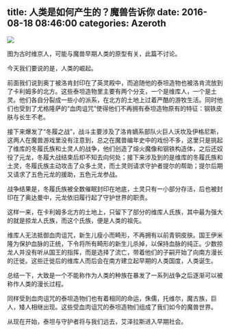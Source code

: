 title: 人类是如何产生的？魔兽告诉你
date: 2016-08-18 08:46:00
categories: Azeroth
-----------

![](http://upload-images.jianshu.io/upload_images/1429775-bc7aca2399e81c44.jpg?imageMogr2/auto-orient/strip%7CimageView2/2/w/1240)

图为古时维京人，可能与魔兽早期人类的原型有关，此篇不讨论。

<!-- more -->


今天我们要说的是，人类的崛起。

前面我们说到奥丁被洛肯封印在了英灵殿中，而追随他的泰坦造物也被洛肯流放到了卡利姆多的北方。这些泰坦造物里主要有两个分支，一个是维库人，一个是土灵。他们各自分裂成一些小的派系，在北方的土地上过着严酷的游牧生活。同时他们也受到了尤格隆萨的“血肉诅咒”使得他们不再拥有泰坦造物原有的特征：钢铁皮肤与长生不老。

接下来爆发了“冬履之战”，战斗主要涉及了洛肯嫡系部队火巨人沃坎及伊格尼斯，这两人在魔兽游戏里没有注意到，总之在魔兽编年史中的戏份不多，这里只是挑起了维库的冬履氏族和土灵人的战争，他们创造了熔火魔像和钢铁构造体，之后还奴役了元龙，冬履大战结束后却不知去向何处；接下来涉及到的是维库的冬履氏族和土灵，冬履氏族主动攻击了众多土灵，而土灵则请求守护者提尔的帮助；提尔后期又请求了五色元龙的援助，五色元龙参战。

战争结果是，冬履氏族被全数催眠封印在地底，土灵只有一小部分存活，后也被封印在了奥达曼中，元龙依旧履行起了守护世界的职责。

这样一来，在卡利姆多北方的土地上，只留下了部分的维库人氏族，其中最为强大的就是掠龙人氏族，而这个氏族，便是人类的祖先。

维库人无法抵御血肉诅咒，新生儿瘦小而畸形，不再拥有以前青铜皮肤。国王伊米隆为保护血脉的正统，下令将所有畸形的新生儿杀掉，以保持血脉的纯正。少数掠龙人并没有听从国王的指挥，而是选择了流亡，带着他们的子嗣开始了向南方漫长的迁徙。这些迁徙后的维库人而后会在南方建立起早期的人类国度，人类诞生。

总结一下，大致是一个不能称作为人类的种族在暴发了一系列战争之后逐渐可以被称作人类的漫长过程。

同样受到血肉诅咒的泰坦造物们也有着相同的命运，侏儒，托维尔，魔古族，巨人，矮人相继出现。这些受血肉诅咒的泰坦造物们组成了我们如今的魔兽世界。

从现在开始，泰坦与守护者将与我们远去，艾泽拉斯进入早期社会。
